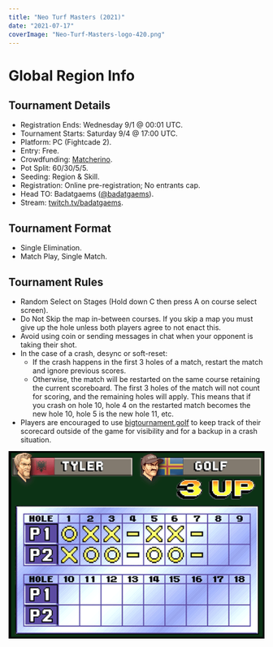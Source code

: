 ```yaml
---
title: "Neo Turf Masters (2021)"
date: "2021-07-17"
coverImage: "Neo-Turf-Masters-logo-420.png"
---
```


# Global Region Info

## Tournament Details

- Registration Ends: Wednesday 9/1 @ 00:01 UTC.
- Tournament Starts: Saturday 9/4 @ 17:00 UTC.
- Platform: PC (Fightcade 2).
- Entry: Free.
- Crowdfunding: [Matcherino](https://matcherino.com/tournaments/56340).
- Pot Split: 60/30/5/5.
- Seeding: Region & Skill.
- Registration: Online pre-registration; No entrants cap.
- Head TO: Badatgaems ([@badatgaems](https://twitter.com/badatgaems)).
- Stream: [](http://twitch.tv/numakie)[twitch.tv/badatgaems](https://www.twitch.tv/badatgaems/).

## Tournament Format

- Single Elimination.
- Match Play, Single Match.

## Tournament Rules

- Random Select on Stages (Hold down C then press A on course select screen).
- Do Not Skip the map in-between courses. If you skip a map you must give up the hole unless both players agree to not enact this.
- Avoid using coin or sending messages in chat when your opponent is taking their shot.
- In the case of a crash, desync or soft-reset:
    - If the crash happens in the first 3 holes of a match, restart the match and ignore previous scores.
    - Otherwise, the match will be restarted on the same course retaining the current scoreboard. The first 3 holes of the match will not count for scoring, and the remaining holes will apply. This means that if you crash on hole 10, hole 4 on the restarted match becomes the new hole 10, hole 5 is the new hole 11, etc.
- Players are encouraged to use [bigtournament.golf](https://bigtournament.golf/) to keep track of their scorecard outside of the game for visibility and for a backup in a crash situation.

![](/uploads/LZ9s9H.png)
